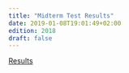```yaml
---
title: "Midterm Test Results"
date: 2019-01-08T19:01:49+02:00
edition: 2018
draft: false
---
```


<!--more-->

[Results](https://docs.google.com/spreadsheets/d/1xD-cR76s-R24ME73okHY7S3rEvohyNjhIw5l2BtIfUg/)
